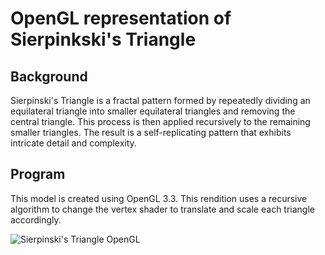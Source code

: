 # OpenGL representation of Sierpinkski's Triangle

## Background

Sierpinski's Triangle is a fractal pattern formed by repeatedly dividing an equilateral triangle into smaller equilateral triangles and removing the central triangle. This process is then applied recursively to the remaining smaller triangles. The result is a self-replicating pattern that exhibits intricate detail and complexity.

## Program

This model is created using OpenGL 3.3. This rendition uses a recursive algorithm to change the vertex shader to translate and scale each triangle accordingly.

![Sierpinski's Triangle OpenGL](https://github.com/SarthakSarans/Sierpinkskis-Triangle/assets/63066248/73f71389-d9b4-4f49-9958-2bed6b3be664)





